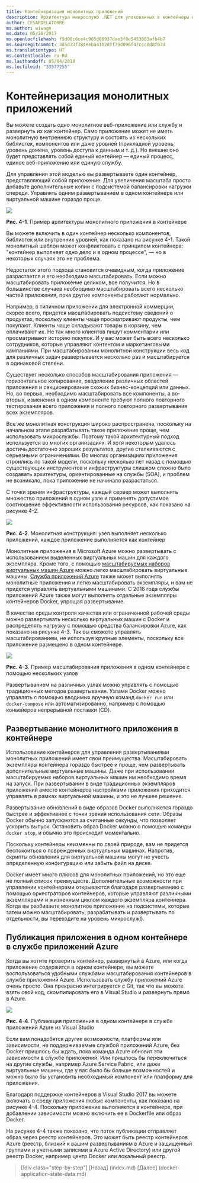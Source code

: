 ```yaml
---
title: Контейнеризация монолитных приложений
description: Архитектура микрослужб .NET для упакованных в контейнеры приложений .NET | Контейнеризация монолитных приложений
author: CESARDELATORRE
ms.author: wiwagn
ms.date: 05/26/2017
ms.openlocfilehash: f5d00c6ce4c965d66937dae3f8e5453883afb4b7
ms.sourcegitcommit: 3d5d33f384eeba41b2dff79d096f47ccc8d8f03d
ms.translationtype: HT
ms.contentlocale: ru-RU
ms.lasthandoff: 05/04/2018
ms.locfileid: "33577255"
---
```

# <a name="containerizing-monolithic-applications"></a>Контейнеризация монолитных приложений

Вы можете создать одно монолитное веб-приложение или службу и развернуть их как контейнер. Само приложение может не иметь монолитную внутреннюю структуру и состоять из нескольких библиотек, компонентов или даже уровней (прикладной уровень, уровень домена, уровень доступа к данным и т. д.). Но внешне оно будет представлять собой единый контейнер — единый процесс, единое веб-приложение или единую службу.

Для управления этой моделью вы развертываете один контейнер, представляющий собой приложение. Для увеличения масштаба просто добавьте дополнительные копии с подсистемой балансировки нагрузки спереди. Управлять одним развертыванием в одном контейнере или виртуальной машине гораздо проще.

![](./media/image1.png)

**Рис. 4-1**. Пример архитектуры монолитного приложения в контейнере

Вы можете включить в один контейнер несколько компонентов, библиотек или внутренних уровней, как показано на рисунке 4-1. Такой монолитный шаблон может конфликтовать с принципом контейнера: "контейнер выполняет одно дело и в одном процессе", — но в некоторых случаях это не проблема.

Недостаток этого подхода становится очевидным, когда приложение разрастается и его необходимо масштабировать. Если можно масштабировать приложение целиком, все получится. Но в большинстве случаев необходимо масштабировать всего несколько частей приложения, пока другие компоненты работают нормально.

Например, в типичном приложении для электронной коммерции, скорее всего, придется масштабировать подсистему сведений о продуктах, поскольку клиенты чаще просматривают продукты, чем покупают. Клиенты чаще складывают товары в корзину, чем оплачивают их. Не так много клиентов пишут комментарии или просматривают историю покупок. И у вас может быть всего несколько сотрудников, которые управляют контентом и маркетинговыми кампаниями. При масштабировании монолитной конструкции весь код для различных задач развертывается несколько раз и масштабируется в одинаковой степени.

Существует несколько способов масштабирования приложения — горизонтальное копирование, разделение различных областей приложения и секционирование схожих бизнес-концепций или данных. Но, во первых, необходимо масштабировать все компоненты, а во-вторых, изменения в одном компоненте требуют полного повторного тестирования всего приложения и полного повторного развертывания всех экземпляров.

Все же монолитная конструкция широко распространена, поскольку на начальном этапе разрабатывать такое приложение проще, чем использовать микрослужбы. Поэтому такой архитектурный подход используется во многих организациях. И хотя некоторым удалось достичь достаточно хороших результатов, другие сталкиваются с серьезными ограничениями. Во многих организациях приложения строились по такой модели, поскольку несколько лет назад с помощью существующих инструментов и инфраструктуры слишком сложно было создавать архитектуры, ориентированные на службы (SOA), и проблем не возникало, пока приложение не начинало разрастаться.

С точки зрения инфраструктуры, каждый сервер может выполнять множество приложений в одном узле и применять допустимое соотношение эффективности использования ресурсов, как показано на рисунке 4-2.

![](./media/image2.png)

**Рис. 4-2**. Монолитная конструкция: узел выполняет несколько приложений, каждое приложение выполняется как контейнер

Монолитные приложения в Microsoft Azure можно развертывать с использованием выделенных виртуальных машин для каждого экземпляра. Кроме того, с помощью [масштабируемых наборов виртуальных машин Azure](https://docs.microsoft.com/azure/virtual-machine-scale-sets/) можно легко масштабировать виртуальные машины. [Служба приложений Azure](https://azure.microsoft.com/services/app-service/) также может выполнять монолитные приложения и легко масштабировать экземпляры, и вам не придется управлять виртуальными машинами. С 2016 года службы приложений Azure также могут выполнять отдельные экземпляры контейнеров Docker, упрощая развертывание.

В качестве среды контроля качества или ограниченной рабочей среды можно развертывать несколько виртуальных машин с Docker и распределять нагрузку с помощью средства балансировки Azure, как показано на рисунке 4-3. Так вы сможете управлять масштабированием, не используя крупные элементы, поскольку все приложение размещено в одном контейнере.

![](./media/image3.png)

**Рис. 4-3**. Пример масштабирования приложения в одном контейнере с помощью нескольких узлов

Развертыванием на различных узлах можно управлять с помощью традиционных методов развертывания. Узлами Docker можно управлять с помощью вводимых вручную команд `docker run` или `docker-compose` или автоматизированно, например с помощью конвейеров непрерывной поставки (CD).

## <a name="deploying-a-monolithic-application-as-a-container"></a>Развертывание монолитного приложения в контейнере

Использование контейнеров для управления развертываниями монолитных приложений имеет свои преимущества. Масштабировать экземпляры контейнера гораздо быстрее и проще, чем развертывать дополнительные виртуальные машины. Даже при использовании масштабируемых наборов виртуальных машин им необходимо время на запуск. При развертывании в виде традиционных экземпляров приложений вместо контейнеров настройками приложения приходится управлять в рамках виртуальной машины, и это не лучшее решение.

Развертывание обновлений в виде образов Docker выполняется гораздо быстрее и эффективнее с точки зрения использования сети. Образы Docker обычно запускаются за считанные секунды, что позволяет ускорить выпуск. Остановить образ Docker можно с помощью команды `docker stop`, и обычно это происходит моментально.

Поскольку контейнеры неизменны по своей природе, вам не придется беспокоиться о поврежденных виртуальных машинах. Напротив, скрипты обновления для виртуальной машины могут не учесть определенную конфигурацию или забыть файл на диске.

Docker имеет много плюсов для монолитных приложений, но это еще не полный список преимуществ. Дополнительные возможности при управлении контейнерами открываются благодаря развертыванию с помощью оркестраторов контейнеров, которые управляют различными экземплярами и жизненным циклом каждого экземпляра контейнера. Когда вы разбиваете монолитное приложение на подсистемы, которые затем можно масштабировать, разрабатывать и развертывать по отдельности, вы переходите на уровень микрослужб.

## <a name="publishing-a-single-container-based-application-to-azure-app-service"></a>Публикация приложения в одном контейнере в службе приложений Azure

Когда вы хотите проверить контейнер, развернутый в Azure, или когда приложение содержится в одном контейнере, вы можете воспользоваться удобными службами масштабирования контейнеров в службе приложений Azure. Использовать службу приложений Azure очень просто. Она прекрасно интегрируется с Git, так что вы можете взять свой код, скомпилировать его в Visual Studio и развернуть прямо в Azure.

![](./media/image4.png)

**Рис. 4-4**. Публикация приложения в одном контейнере в службе приложений Azure из Visual Studio

Если вам понадобятся другие возможности, платформы или зависимости, не поддерживаемые службой приложений Azure, без Docker пришлось бы ждать, пока команда Azure обновит эти зависимости в службе приложений. Или пришлось бы переключиться на другие службы, например Azure Service Fabric, или даже виртуальные машины, где у вас было бы больше возможностей и можно было бы установить необходимый компонент или платформу для приложения.

Благодаря поддержке контейнеров в Visual Studio 2017 вы можете включать в среду приложения любые компоненты, как показано на рисунке 4-4. Поскольку приложение выполняется в контейнере, при добавлении зависимости можно включить ее в Dockerfile или образ Docker.

На рисунке 4-4 также показано, что поток публикации отправляет образ через реестр контейнеров. Это может быть реестр контейнеров Azure (реестр, близкий к вашим развертываниям в Azure и защищенный группами и учетными записями в Azure Active Directory) или другой реестр Docker, например центр Docker или локальный реестр.


>[!div class="step-by-step"]
[Назад] (index.md) [Далее] (docker-application-state-data.md)
